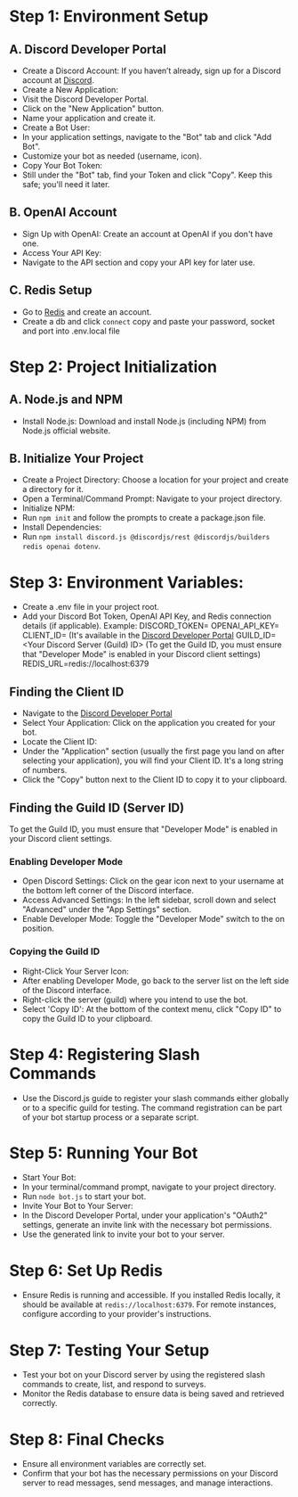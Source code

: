 # Step 1: Environment Setup

## A. Discord Developer Portal

- Create a Discord Account: If you haven’t already, sign up for a Discord account at [Discord](https://discord.com/).
- Create a New Application:
- Visit the Discord Developer Portal.
- Click on the "New Application" button.
- Name your application and create it.
- Create a Bot User:
- In your application settings, navigate to the "Bot" tab and click "Add Bot".
- Customize your bot as needed (username, icon).
- Copy Your Bot Token:
- Still under the "Bot" tab, find your Token and click "Copy". Keep this safe; you'll need it later.

## B. OpenAI Account

- Sign Up with OpenAI: Create an account at OpenAI if you don't have one.
- Access Your API Key:
- Navigate to the API section and copy your API key for later use.

## C. Redis Setup

- Go to [Redis](https://redis.io/) and create an account.
- Create a db and click `connect` copy and paste your password, socket and port into .env.local file

# Step 2: Project Initialization

## A. Node.js and NPM

- Install Node.js: Download and install Node.js (including NPM) from Node.js official website.

## B. Initialize Your Project

- Create a Project Directory: Choose a location for your project and create a directory for it.
- Open a Terminal/Command Prompt: Navigate to your project directory.
- Initialize NPM:
- Run `npm init` and follow the prompts to create a package.json file.
- Install Dependencies:
- Run `npm install discord.js @discordjs/rest @discordjs/builders redis openai dotenv`.

# Step 3: Environment Variables:

- Create a .env file in your project root.
- Add your Discord Bot Token, OpenAI API Key, and Redis connection details (if applicable). Example:
  DISCORD_TOKEN=<Your Discord Bot Token>
  OPENAI_API_KEY=<Your OpenAI API Key>
  CLIENT_ID=<Your Discord Application Client ID> (It's available in the [Discord Developer Portal](https://discord.com/developers/applications/)
  GUILD_ID=<Your Discord Server (Guild) ID> (To get the Guild ID, you must ensure that "Developer Mode" is enabled in your Discord client settings)
  REDIS_URL=redis://localhost:6379

## Finding the Client ID

- Navigate to the [Discord Developer Portal](https://discord.com/developers/applications/)
- Select Your Application: Click on the application you created for your bot.
- Locate the Client ID:
- Under the "Application" section (usually the first page you land on after selecting your application), you will find your Client ID. It's a long string of numbers.
- Click the "Copy" button next to the Client ID to copy it to your clipboard.

## Finding the Guild ID (Server ID)

To get the Guild ID, you must ensure that "Developer Mode" is enabled in your Discord client settings.

### Enabling Developer Mode

- Open Discord Settings: Click on the gear icon next to your username at the bottom left corner of the Discord interface.
- Access Advanced Settings: In the left sidebar, scroll down and select "Advanced" under the "App Settings" section.
- Enable Developer Mode: Toggle the "Developer Mode" switch to the on position.

### Copying the Guild ID

- Right-Click Your Server Icon:
- After enabling Developer Mode, go back to the server list on the left side of the Discord interface.
- Right-click the server (guild) where you intend to use the bot.
- Select 'Copy ID': At the bottom of the context menu, click "Copy ID" to copy the Guild ID to your clipboard.

# Step 4: Registering Slash Commands

- Use the Discord.js guide to register your slash commands either globally or to a specific guild for testing. The command registration can be part of your bot startup process or a separate script.

# Step 5: Running Your Bot

- Start Your Bot:
- In your terminal/command prompt, navigate to your project directory.
- Run `node bot.js` to start your bot.
- Invite Your Bot to Your Server:
- In the Discord Developer Portal, under your application's "OAuth2" settings, generate an invite link with the necessary bot permissions.
- Use the generated link to invite your bot to your server.

# Step 6: Set Up Redis

- Ensure Redis is running and accessible. If you installed Redis locally, it should be available at `redis://localhost:6379`. For remote instances, configure according to your provider's instructions.

# Step 7: Testing Your Setup

- Test your bot on your Discord server by using the registered slash commands to create, list, and respond to surveys.
- Monitor the Redis database to ensure data is being saved and retrieved correctly.

# Step 8: Final Checks

- Ensure all environment variables are correctly set.
- Confirm that your bot has the necessary permissions on your Discord server to read messages, send messages, and manage interactions.
